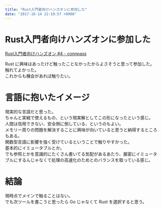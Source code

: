 ```yaml
---
title: "Rust入門者向けハンズオンに参加した"
date: "2017-10-14 22:10:57 +0900"
---
```


# Rust入門者向けハンズオンに参加した

[Rust入門者向けハンズオン #4 - connpass](https://rust.connpass.com/event/62801/)

Rust に興味はあったけど触ったことなかったからよさそうと思って参加した。  
触れてよかった。  
これからも機会があれば触りたい。

# 言語に抱いたイメージ

現実的な言語だと思った。  
ちゃんと実戦で使えるもの、という現実解としてこの形になったという感じ。  
人間は信用できない、安全側に倒している、というのもよい。  
メモリー周りの問題を解決することに興味が向いていると思うと納得するところもある。  
関数型言語に影響を強く受けているということで触りやすかった。  
基本的にイミュータブルとか。  
でも参照とかを意識的にたくさん書いてる気配があるあたり、厳密にイミュータブルにするんじゃなくて処理の高速化のためとのバランスを取っている感じ。

# 結論

現時点でメインで触ることはない。  
でも次ツールを書こうと思ったら Go じゃなくて Rust を選択すると思う。
